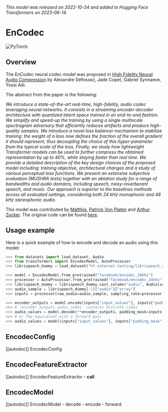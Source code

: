 <!--Copyright 2023 The HuggingFace Team. All rights reserved.

Licensed under the Apache License, Version 2.0 (the "License"); you may not use this file except in compliance with
the License. You may obtain a copy of the License at

http://www.apache.org/licenses/LICENSE-2.0

Unless required by applicable law or agreed to in writing, software distributed under the License is distributed on
an "AS IS" BASIS, WITHOUT WARRANTIES OR CONDITIONS OF ANY KIND, either express or implied. See the License for the
specific language governing permissions and limitations under the License.

⚠️ Note that this file is in Markdown but contain specific syntax for our doc-builder (similar to MDX) that may not be
rendered properly in your Markdown viewer.

-->
*This model was released on 2022-10-24 and added to Hugging Face Transformers on 2023-06-14.*

# EnCodec

<div class="flex flex-wrap space-x-1">
<img alt="PyTorch" src="https://img.shields.io/badge/PyTorch-DE3412?style=flat&logo=pytorch&logoColor=white">
</div>

## Overview

The EnCodec neural codec model was proposed in [High Fidelity Neural Audio Compression](https://huggingface.co/papers/2210.13438) by Alexandre Défossez, Jade Copet, Gabriel Synnaeve, Yossi Adi.

The abstract from the paper is the following:

*We introduce a state-of-the-art real-time, high-fidelity, audio codec leveraging neural networks. It consists in a streaming encoder-decoder architecture with quantized latent space trained in an end-to-end fashion. We simplify and speed-up the training by using a single multiscale spectrogram adversary that efficiently reduces artifacts and produce high-quality samples. We introduce a novel loss balancer mechanism to stabilize training: the weight of a loss now defines the fraction of the overall gradient it should represent, thus decoupling the choice of this hyper-parameter from the typical scale of the loss. Finally, we study how lightweight Transformer models can be used to further compress the obtained representation by up to 40%, while staying faster than real time. We provide a detailed description of the key design choices of the proposed model including: training objective, architectural changes and a study of various perceptual loss functions. We present an extensive subjective evaluation (MUSHRA tests) together with an ablation study for a range of bandwidths and audio domains, including speech, noisy-reverberant speech, and music. Our approach is superior to the baselines methods across all evaluated settings, considering both 24 kHz monophonic and 48 kHz stereophonic audio.*

This model was contributed by [Matthijs](https://huggingface.co/Matthijs), [Patrick Von Platen](https://huggingface.co/patrickvonplaten) and [Arthur Zucker](https://huggingface.co/ArthurZ).
The original code can be found [here](https://github.com/facebookresearch/encodec).

## Usage example

Here is a quick example of how to encode and decode an audio using this model:

```python
>>> from datasets import load_dataset, Audio
>>> from transformers import EncodecModel, AutoProcessor
>>> librispeech_dummy = load_dataset("hf-internal-testing/librispeech_asr_dummy", "clean", split="validation")

>>> model = EncodecModel.from_pretrained("facebook/encodec_24khz")
>>> processor = AutoProcessor.from_pretrained("facebook/encodec_24khz")
>>> librispeech_dummy = librispeech_dummy.cast_column("audio", Audio(sampling_rate=processor.sampling_rate))
>>> audio_sample = librispeech_dummy[-1]["audio"]["array"]
>>> inputs = processor(raw_audio=audio_sample, sampling_rate=processor.sampling_rate, return_tensors="pt")

>>> encoder_outputs = model.encode(inputs["input_values"], inputs["padding_mask"])
>>> # `encoder_outputs.audio_codes` contains discrete codes
>>> audio_values = model.decode(**encoder_outputs, padding_mask=inputs["padding_mask"])[0]
>>> # or the equivalent with a forward pass
>>> audio_values = model(inputs["input_values"], inputs["padding_mask"]).audio_values
```

## EncodecConfig

[[autodoc]] EncodecConfig

## EncodecFeatureExtractor

[[autodoc]] EncodecFeatureExtractor
    - __call__

## EncodecModel

[[autodoc]] EncodecModel
    - decode
    - encode
    - forward
